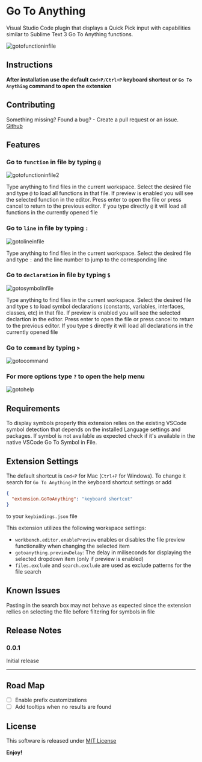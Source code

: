 # Go To Anything

Visual Studio Code plugin that displays a Quick Pick input with capabilities similar to Sublime Text 3 Go To Anything functions.

![gotofunctioninfile](/img/goto_file_function.gif)

## Instructions

**After installation use the default `Cmd+P/Ctrl+P` keyboard shortcut or `Go To Anything` command to open the extension**

## Contributing

Something missing? Found a bug? - Create a pull request or an issue.
[Github](https://github.com/Cmacu/gotoanything)

## Features

### Go to `function` in file by typing `@`

![gotofunctioninfile2](/img/goto_file_function2.gif)

Type anything to find files in the current workspace. Select the desired file and type `@` to load all functions in that file. If preview is enabled you will see the selected function in the editor. Press enter to open the file or press cancel to return to the previous editor.
If you type directly `@` it will load all functions in the currently opened file

### Go to `line` in file by typing `:`

![gotolineinfile](/img/goto_file_line.gif)

Type anything to find files in the current workspace. Select the desired file and type `:` and the line number to jump to the corresponding line

### Go to `declaration` in file by typing `$`

![gotosymbolinfile](/img/goto_file_class.gif)

Type anything to find files in the current workspace. Select the desired file and type `$` to load symbol declarations (constants, variables, interfaces, classes, etc) in that file. If preview is enabled you will see the selected declartion in the editor. Press enter to open the file or press cancel to return to the previous editor.
If you type `$` directly it will load all declarations in the currently opened file

### Go to `command` by typing `>`

![gotocommand](/img/goto_command.gif)

### For more options type `?` to open the help menu

![gotohelp](/img/goto_help.gif)

<!--
Describe specific features of your extension including screenshots of your extension in action. Image paths are relative to this README file.

For example if there is an image subfolder under your extension project workspace:

\!\[feature X\]\(images/feature-x.png\)

> Tip: Many popular extensions utilize animations. This is an excellent way to show off your extension! We recommend short, focused animations that are easy to follow.
 -->

## Requirements

To display symbols properly this extension relies on the existing VSCode symbol detection that depends on the installed Language settings and packages. If symbol is not available as expected check if it's available in the native VSCode Go To Symbol in File.

## Extension Settings

The default shortcut is `Cmd+P` for Mac (`Ctrl+P` for Windows). To change it search for `Go To Anything` in the keyboard shortcut settings or add

```json
{
  "extension.GoToAnything": "keyboard shortcut"
}
```

to your `keybindings.json` file

This extension utilizes the following workspace settings:

- `workbench.editor.enablePreview` enables or disables the file preview functionality when changing the selected item
- `gotoanything.previewDelay`: The delay in miliseconds for displaying the selected dropdown item (only if preview is enabled)
- `files.exclude` and `search.exclude` are used as exclude patterns for the file search

## Known Issues

Pasting in the search box may not behave as expected since the extension rellies on selecting the file before filtering for symbols in file

## Release Notes

### 0.0.1

Initial release

---

<!--
## Working with Markdown

**Note:** You can author your README using Visual Studio Code. Here are some useful editor keyboard shortcuts:

- Split the editor (`Cmd+\` on macOS or `Ctrl+\` on Windows and Linux)
- Toggle preview (`Shift+CMD+V` on macOS or `Shift+Ctrl+V` on Windows and Linux)
- Press `Ctrl+Space` (Windows, Linux) or `Cmd+Space` (macOS) to see a list of Markdown snippets

### For more information

- [Visual Studio Code's Markdown Support](http://code.visualstudio.com/docs/languages/markdown)
- [Markdown Syntax Reference](https://help.github.com/articles/markdown-basics/)
-->

## Road Map

- [ ] Enable prefix customizations
- [ ] Add tooltips when no results are found

## License

This software is released under [MIT License](http://www.opensource.org/licenses/mit-license.php)

**Enjoy!**
